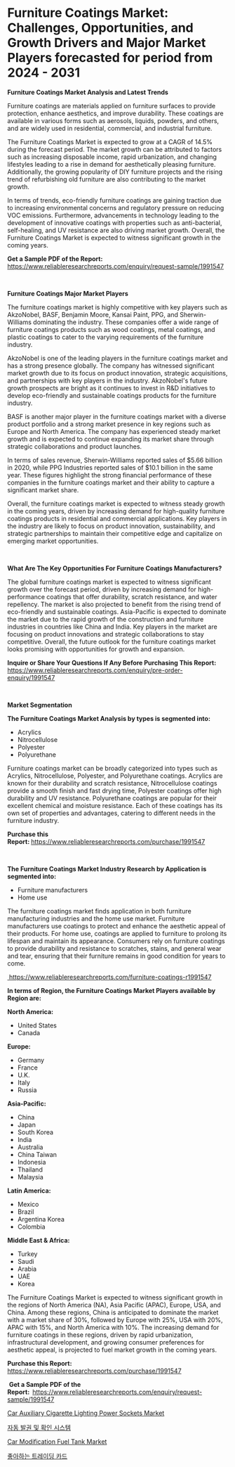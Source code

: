 <p><h1>Furniture Coatings Market: Challenges, Opportunities, and Growth Drivers and Major Market Players forecasted for period from 2024 - 2031</h1></p><p><strong>Furniture Coatings Market Analysis and Latest Trends</strong></p>
<p><p>Furniture coatings are materials applied on furniture surfaces to provide protection, enhance aesthetics, and improve durability. These coatings are available in various forms such as aerosols, liquids, powders, and others, and are widely used in residential, commercial, and industrial furniture.</p><p>The Furniture Coatings Market is expected to grow at a CAGR of 14.5% during the forecast period. The market growth can be attributed to factors such as increasing disposable income, rapid urbanization, and changing lifestyles leading to a rise in demand for aesthetically pleasing furniture. Additionally, the growing popularity of DIY furniture projects and the rising trend of refurbishing old furniture are also contributing to the market growth.</p><p>In terms of trends, eco-friendly furniture coatings are gaining traction due to increasing environmental concerns and regulatory pressure on reducing VOC emissions. Furthermore, advancements in technology leading to the development of innovative coatings with properties such as anti-bacterial, self-healing, and UV resistance are also driving market growth. Overall, the Furniture Coatings Market is expected to witness significant growth in the coming years.</p></p>
<p><strong>Get a Sample PDF of the Report:&nbsp;</strong> <a href="https://www.reliableresearchreports.com/enquiry/request-sample/1991547">https://www.reliableresearchreports.com/enquiry/request-sample/1991547</a></p>
<p>&nbsp;</p>
<p><strong>Furniture Coatings Major Market Players</strong></p>
<p><p>The furniture coatings market is highly competitive with key players such as AkzoNobel, BASF, Benjamin Moore, Kansai Paint, PPG, and Sherwin-Williams dominating the industry. These companies offer a wide range of furniture coatings products such as wood coatings, metal coatings, and plastic coatings to cater to the varying requirements of the furniture industry.</p><p>AkzoNobel is one of the leading players in the furniture coatings market and has a strong presence globally. The company has witnessed significant market growth due to its focus on product innovation, strategic acquisitions, and partnerships with key players in the industry. AkzoNobel's future growth prospects are bright as it continues to invest in R&D initiatives to develop eco-friendly and sustainable coatings products for the furniture industry.</p><p>BASF is another major player in the furniture coatings market with a diverse product portfolio and a strong market presence in key regions such as Europe and North America. The company has experienced steady market growth and is expected to continue expanding its market share through strategic collaborations and product launches.</p><p>In terms of sales revenue, Sherwin-Williams reported sales of $5.66 billion in 2020, while PPG Industries reported sales of $10.1 billion in the same year. These figures highlight the strong financial performance of these companies in the furniture coatings market and their ability to capture a significant market share.</p><p>Overall, the furniture coatings market is expected to witness steady growth in the coming years, driven by increasing demand for high-quality furniture coatings products in residential and commercial applications. Key players in the industry are likely to focus on product innovation, sustainability, and strategic partnerships to maintain their competitive edge and capitalize on emerging market opportunities.</p></p>
<p>&nbsp;</p>
<p><strong>What Are The Key Opportunities For Furniture Coatings Manufacturers?</strong></p>
<p><p>The global furniture coatings market is expected to witness significant growth over the forecast period, driven by increasing demand for high-performance coatings that offer durability, scratch resistance, and water repellency. The market is also projected to benefit from the rising trend of eco-friendly and sustainable coatings. Asia-Pacific is expected to dominate the market due to the rapid growth of the construction and furniture industries in countries like China and India. Key players in the market are focusing on product innovations and strategic collaborations to stay competitive. Overall, the future outlook for the furniture coatings market looks promising with opportunities for growth and expansion.</p></p>
<p><strong>Inquire or Share Your Questions If Any Before Purchasing This Report:</strong> <a href="https://www.reliableresearchreports.com/enquiry/pre-order-enquiry/1991547">https://www.reliableresearchreports.com/enquiry/pre-order-enquiry/1991547</a></p>
<p>&nbsp;</p>
<p><strong>Market Segmentation</strong></p>
<p><strong>The Furniture Coatings Market Analysis by types is segmented into:</strong></p>
<p><ul><li>Acrylics</li><li>Nitrocellulose</li><li>Polyester</li><li>Polyurethane</li></ul></p>
<p><p>Furniture coatings market can be broadly categorized into types such as Acrylics, Nitrocellulose, Polyester, and Polyurethane coatings. Acrylics are known for their durability and scratch resistance, Nitrocellulose coatings provide a smooth finish and fast drying time, Polyester coatings offer high durability and UV resistance. Polyurethane coatings are popular for their excellent chemical and moisture resistance. Each of these coatings has its own set of properties and advantages, catering to different needs in the furniture industry.</p></p>
<p><strong>Purchase this Report:&nbsp;</strong><a href="https://www.reliableresearchreports.com/purchase/1991547">https://www.reliableresearchreports.com/purchase/1991547</a></p>
<p>&nbsp;</p>
<p><strong>The Furniture Coatings Market Industry Research by Application is segmented into:</strong></p>
<p><ul><li>Furniture manufacturers</li><li>Home use</li></ul></p>
<p><p>The furniture coatings market finds application in both furniture manufacturing industries and the home use market. Furniture manufacturers use coatings to protect and enhance the aesthetic appeal of their products. For home use, coatings are applied to furniture to prolong its lifespan and maintain its appearance. Consumers rely on furniture coatings to provide durability and resistance to scratches, stains, and general wear and tear, ensuring that their furniture remains in good condition for years to come.</p></p>
<p><a href="https://www.reliableresearchreports.com/furniture-coatings-r1991547">&nbsp;https://www.reliableresearchreports.com/furniture-coatings-r1991547</a></p>
<p><strong>In terms of Region, the Furniture Coatings Market Players available by Region are:</strong></p>
<p>
    <p> <strong> North America: </strong>
        <ul>
            <li>United States</li>
            <li>Canada</li>
        </ul>
        </p> 
    <p> <strong> Europe: </strong>
        <ul>
            <li>Germany</li>
            <li>France</li>
            <li>U.K.</li>
            <li>Italy</li>
            <li>Russia</li>
        </ul>
        </p> 
    <p> <strong> Asia-Pacific: </strong>
        <ul>
            <li>China</li>
            <li>Japan</li>
            <li>South Korea</li>
            <li>India</li>
            <li>Australia</li>
            <li>China Taiwan</li>
            <li>Indonesia</li>
            <li>Thailand</li>
            <li>Malaysia</li>
        </ul>
        </p> 
    <p> <strong> Latin America: </strong>
        <ul>
            <li>Mexico</li>
            <li>Brazil</li>
            <li>Argentina Korea</li>
            <li>Colombia</li>
        </ul>
        </p> 
    <p> <strong> Middle East & Africa: </strong>
        <ul>
            <li>Turkey</li>
            <li>Saudi</li>
            <li>Arabia</li>
            <li>UAE</li>
            <li>Korea</li>
        </ul>
    </p>
    </p>
<p><p>The Furniture Coatings Market is expected to witness significant growth in the regions of North America (NA), Asia Pacific (APAC), Europe, USA, and China. Among these regions, China is anticipated to dominate the market with a market share of 30%, followed by Europe with 25%, USA with 20%, APAC with 15%, and North America with 10%. The increasing demand for furniture coatings in these regions, driven by rapid urbanization, infrastructural development, and growing consumer preferences for aesthetic appeal, is projected to fuel market growth in the coming years.</p></p>
<p><strong>Purchase this Report: </strong><a href="https://www.reliableresearchreports.com/purchase/1991547">https://www.reliableresearchreports.com/purchase/1991547</a></p>
<p>&nbsp;<strong>Get a Sample PDF of the Report:&nbsp;&nbsp;</strong><a href="https://www.reliableresearchreports.com/enquiry/request-sample/1991547">https://www.reliableresearchreports.com/enquiry/request-sample/1991547</a></p>
<p><strong></strong></p>
<p><p><a href="https://github.com/ChiragRp1/Market-Research-Report-List-5/blob/main/car-auxiliary-cigarette-lighting-power-sockets-market.md">Car Auxiliary Cigarette Lighting Power Sockets Market</a></p><p><a href="https://github.com/khairinauzunul/Market-Research-Report-List-1/blob/main/9726280118216.md">자동 발권 및 확인 시스템</a></p><p><a href="https://github.com/rakibtthstu9900/Market-Research-Report-List-1/blob/main/car-modification-fuel-tank-market.md">Car Modification Fuel Tank Market</a></p><p><a href="https://github.com/joannescott9078/Market-Research-Report-List-1/blob/main/8255351118215.md">좋아하는 트레이딩 카드</a></p></p>